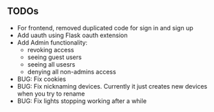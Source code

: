 ## TODOs 

- For frontend, removed duplicated code for sign in and sign up
- Add uauth using Flask oauth extension 
- Add Admin functionality:
    - revoking access 
    - seeing guest users
    - seeing all usesrs
    - denying all non-admins access
- BUG: Fix cookies
- BUG: Fix nicknaming devices. Currently it just creates new devices when you try to rename
- BUG: Fix lights stopping working after a while
